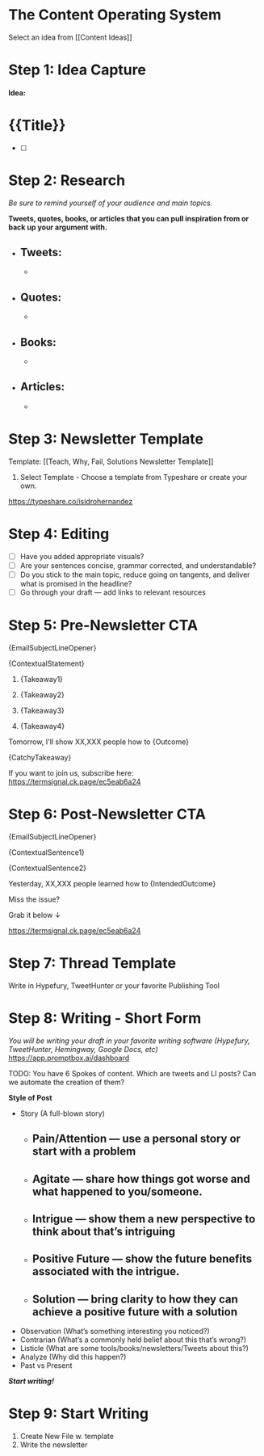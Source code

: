 # The Content Operating System

Select an idea from [[Content Ideas]]

# Step 1: Idea Capture

#### **Idea:**

# {{Title}}

- [ ]  

# Step 2: Research

*Be sure to remind yourself of your audience and main topics.*

**Tweets, quotes, books, or articles that you can pull inspiration from or back up your argument with.**

- **Tweets:**
    - 
    - 
- **Quotes:**
    - 
    - 
- **Books:**
    - 
    - 
- **Articles:**
    - 
    - 
    

# Step 3: Newsletter Template
Template: [[Teach, Why, Fail, Solutions Newsletter Template]]
1. Select Template - Choose a template from Typeshare or create your own.


https://typeshare.co/isidrohernandez



# Step 4: Editing

- [ ]  Have you added appropriate visuals?
- [ ]  Are your sentences concise, grammar corrected, and understandable?
- [ ]  Do you stick to the main topic, reduce going on tangents, and deliver what is promised in the headline?
- [ ]  Go through your draft — add links to relevant resources

# Step 5: Pre-Newsletter CTA

{EmailSubjectLineOpener}

{ContextualStatement}

1. {Takeaway1}

2. {Takeaway2} 

3. {Takeaway3} 

4. {Takeaway4}

Tomorrow, I'll show XX,XXX people how to {Outcome}

{CatchyTakeaway}

If you want to join us, subscribe here: https://termsignal.ck.page/ec5eab6a24

# Step 6: Post-Newsletter CTA

{EmailSubjectLineOpener}

{ContextualSentence1}

{ContextualSentence2}

Yesterday, XX,XXX people learned how to {IntendedOutcome}

Miss the issue?

Grab it below ↓

https://termsignal.ck.page/ec5eab6a24

# Step 7: Thread Template

Write in Hypefury, TweetHunter or your favorite Publishing Tool

# Step 8: Writing -  Short Form

*You will be writing your draft in your favorite writing software (Hypefury, TweetHunter, Hemingway, Google Docs, etc)*
https://app.promptbox.ai/dashboard

TODO: You have 6 Spokes of content. Which are tweets and LI posts? Can we automate the creation of them?

**Style of Post**

- Story (A full-blown story)
    - **Pain/Attention** — use a personal story or start with a problem
        - 
    - **Agitate** — share how things got worse and what happened to you/someone.
        - 
    - **Intrigue** — show them a new perspective to think about that’s intriguing
        - 
    - **Positive Future** — show the future benefits associated with the intrigue.
        - 
    - **Solution** — bring clarity to how they can achieve a positive future with a solution
        - 
- Observation (What’s something interesting you noticed?)
- Contrarian (What’s a commonly held belief about this that’s wrong?)
- Listicle (What are some tools/books/newsletters/Tweets about this?)
- Analyze (Why did this happen?)
- Past vs Present

***Start writing!***
# Step 9: Start Writing
1. Create New File w. template
2. Write the newsletter